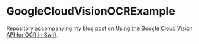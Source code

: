 # GoogleCloudVisionOCRExample 

Repository accompanying my blog post on [Using the Google Cloud Vision API for OCR in Swift](http://www.goldsborough.me/swift/ios/app/ml/2018/12/10/20-49-02-using_the_google_cloud_vision_api_for_ocr_in_swift/).
